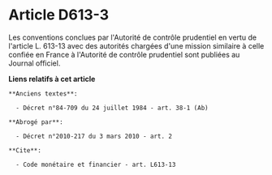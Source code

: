 # Article D613-3

Les conventions conclues par l'Autorité de contrôle prudentiel en vertu de l'article L. 613-13 avec des autorités chargées
d'une mission similaire à celle confiée en France à l'Autorité de contrôle prudentiel sont publiées au Journal officiel.

**Liens relatifs à cet article**

	**Anciens textes**:

	  - Décret n°84-709 du 24 juillet 1984 - art. 38-1 (Ab)

	**Abrogé par**:

	  - Décret n°2010-217 du 3 mars 2010 - art. 2

	**Cite**:

	  - Code monétaire et financier - art. L613-13
